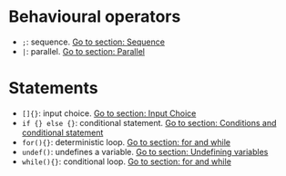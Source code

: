 # Behavioural operators
- `;`: sequence. [Go to section: Sequence](basics/composing_statements.md#sequence)
- `|`: parallel. [Go to section: Parallel](basics/composing_statements.md#parallel)

# Statements
- `[]{}`: input choice. [Go to section: Input Choice](basics/composing_statements.md#input-choice)
- `if {} else {}`: conditional statement. [Go to section: Conditions and conditional statement](basics/composing_statements.md#conditions-and-conditional-statement)
- `for(){}`: deterministic loop. [Go to section: for and while](basics/composing_statements.md#for-and-while)
- `undef()`: undefines a variable. [Go to section: Undefining variables](basics/handling_simple_data.md#undefining-variables)
- `while(){}`: conditional loop. [Go to section: for and while](basics/composing_statements.md#for-and-while)
